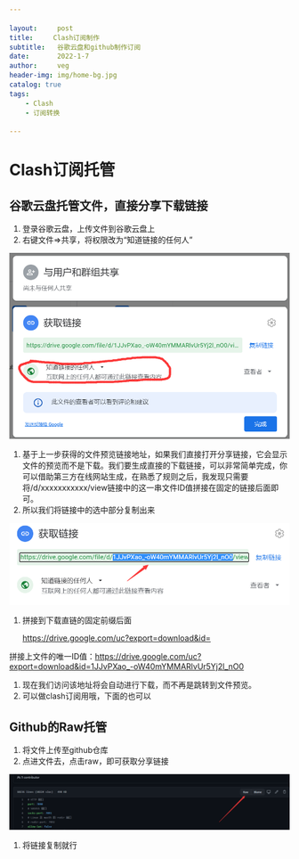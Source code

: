 ```yaml
---

layout:     post
title:     Clash订阅制作
subtitle:   谷歌云盘和github制作订阅
date:       2022-1-7
author:     veg
header-img: img/home-bg.jpg
catalog: true
tags:
    - Clash
    - 订阅转换

---
```


# Clash订阅托管

## 谷歌云盘托管文件，直接分享下载链接

1. 登录谷歌云盘，上传文件到谷歌云盘上
2. 右键文件⇒共享，将权限改为“知道链接的任何人”

![](https://raw.githubusercontent.com/vveg26/ImageHosting/master/proxy/clash/clash_sub/clash_sub_1.png)

1. 基于上一步获得的文件预览链接地址，如果我们直接打开分享链接，它会显示文件的预览而不是下载。我们要生成直接的下载链接，可以非常简单完成，你可以借助第三方在线网站生成，在熟悉了规则之后，我发现只需要将/d/xxxxxxxxxxx/view链接中的这一串文件ID值拼接在固定的链接后面即可。
2. 所以我们将链接中的选中部分复制出来

![](https://raw.githubusercontent.com/vveg26/ImageHosting/master/proxy/clash/clash_sub/clash_sub_2.png)

1. 拼接到下载直链的固定前缀后面  
   
    https://drive.google.com/uc?export=download&id=

拼接上文件的唯一ID值：https://drive.google.com/uc?export=download&id=1JJvPXao_-oW40mYMMARlvUr5Yj2l_nO0

1. 现在我们访问该地址将会自动进行下载，而不再是跳转到文件预览。
2. 可以做clash订阅用哦，下面的也可以

## Github的Raw托管

1. 将文件上传至github仓库
2. 点进文件去，点击raw，即可获取分享链接

![](https://raw.githubusercontent.com/vveg26/ImageHosting/master/proxy/clash/clash_sub/clash_sub_3.png)

1. 将链接复制就行